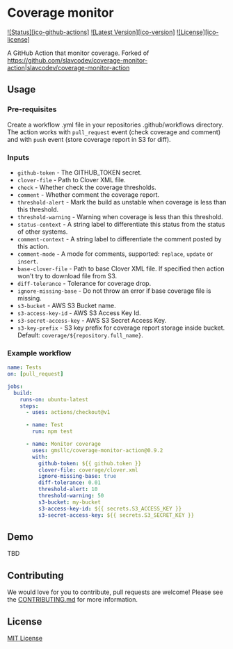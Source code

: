# Coverage monitor

[![Status][ico-github-actions]][link-github]
[![Latest Version][ico-version]][link-github]
[![License][ico-license]][link-license]

<!-- [ico-github-actions]: https://github.com/gmsllc/coverage-monitor-action/workflows/build/badge.svg -->
<!-- [ico-version]: https://img.shields.io/github/tag/gmsllc/coverage-monitor-action.svg?label=latest -->
<!-- [ico-license]: https://img.shields.io/badge/License-MIT-blue.svg -->

[link-github]: https://github.com/gmsllc/coverage-monitor-action
[link-license]: LICENSE
[link-contributing]: .github/CONTRIBUTING.md

A GitHub Action that monitor coverage.
Forked of <https://github.com/slavcodev/coverage-monitor-action|slavcodev/coverage-monitor-action>

## Usage

### Pre-requisites

Create a workflow .yml file in your repositories .github/workflows directory.
The action works with `pull_request` event (check coverage and comment) and with `push` event (store coverage report in S3 for diff).

### Inputs

- `github-token` - The GITHUB_TOKEN secret.
- `clover-file` - Path to Clover XML file.
- `check` - Whether check the coverage thresholds.
- `comment` - Whether comment the coverage report.
- `threshold-alert` - Mark the build as unstable when coverage is less than this threshold.
- `threshold-warning` - Warning when coverage is less than this threshold.
- `status-context` - A string label to differentiate this status from the status of other systems.
- `comment-context` - A string label to differentiate the comment posted by this action.
- `comment-mode` - A mode for comments, supported: `replace`, `update` or `insert`.
- `base-clover-file` - Path to base Clover XML file. If specified then action won't try to download file from S3.
- `diff-tolerance` - Tolerance for coverage drop.
- `ignore-missing-base` - Do not throw an error if base coverage file is missing.
- `s3-bucket` - AWS S3 Bucket name.
- `s3-access-key-id` - AWS S3 Access Key Id.
- `s3-secret-access-key` - AWS S3 Secret Access Key.
- `s3-key-prefix` - S3 key prefix for coverage report storage inside bucket. Default: `coverage/${repository.full_name}`.

### Example workflow

~~~yaml
name: Tests
on: [pull_request]

jobs:
  build:
    runs-on: ubuntu-latest
    steps:
      - uses: actions/checkout@v1

      - name: Test
        run: npm test

      - name: Monitor coverage
        uses: gmsllc/coverage-monitor-action@0.9.2
        with:
          github-token: ${{ github.token }}
          clover-file: coverage/clover.xml
          ignore-missing-base: true
          diff-tolerance: 0.01
          threshold-alert: 10
          threshold-warning: 50
          s3-bucket: my-bucket
          s3-access-key-id: ${{ secrets.S3_ACCESS_KEY }}
          s3-secret-access-key: ${{ secrets.S3_SECRET_KEY }}

~~~

## Demo

TBD

## Contributing

We would love for you to contribute, pull requests are welcome!
Please see the [CONTRIBUTING.md][link-contributing] for more information.


## License

[MIT License][link-license]
